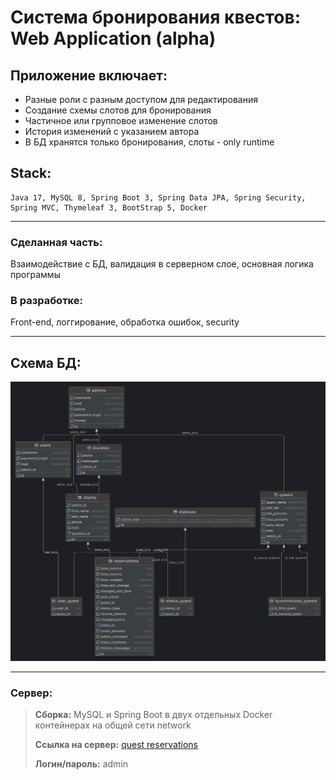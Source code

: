 # Система бронирования квестов: Web Application (alpha)

## Приложение включает:
+ Разные роли с разным доступом для редактирования 
+ Создание схемы слотов для бронирования
+ Частичное или групповое изменение слотов
+ История изменений с указанием автора
+ В БД хранятся только бронирования, слоты - only runtime

## Stack:
```
Java 17, MySQL 8, Spring Boot 3, Spring Data JPA, Spring Security, 
Spring MVC, Thymeleaf 3, BootStrap 5, Docker
```
***

### Сделанная часть: 
Взаимодействие с БД, валидация в серверном слое, 
основная логика программы


### В разработке: 
Front-end, логгирование, обработка ошибок, security
***

## Схема БД:

![Схема БД](projectinfo/database-diagram.png)
***

### Сервер:
>__Сборка:__
MySQL и Spring Boot в двух отдельных Docker контейнерах на общей сети network
> 
>__Ссылка на сервер:__ 
[quest reservations](http://31.129.99.231:8080/slot-list)
> 
>__Логин/пароль:__ admin